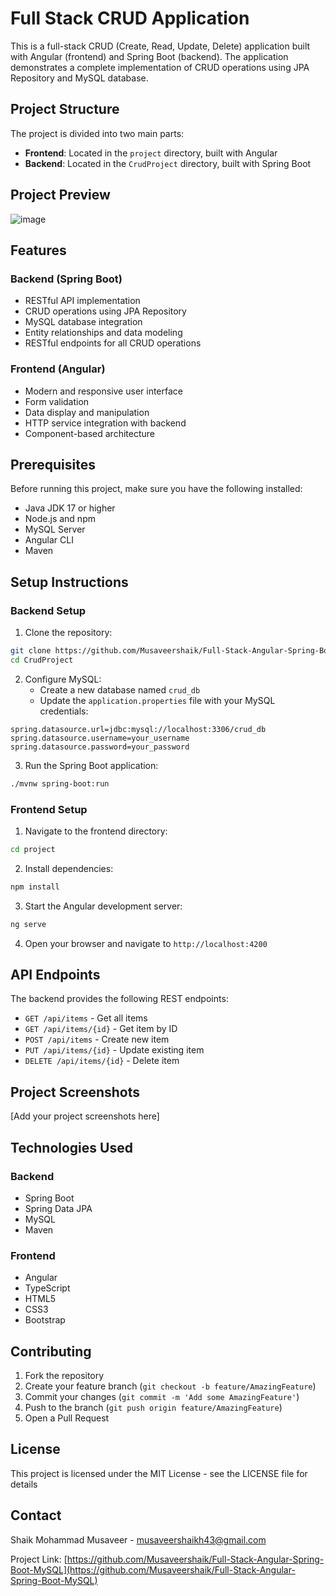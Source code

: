 # Full Stack CRUD Application

This is a full-stack CRUD (Create, Read, Update, Delete) application built with Angular (frontend) and Spring Boot (backend). The application demonstrates a complete implementation of CRUD operations using JPA Repository and MySQL database.

## Project Structure

The project is divided into two main parts:
- **Frontend**: Located in the `project` directory, built with Angular
- **Backend**: Located in the `CrudProject` directory, built with Spring Boot

## Project Preview

![image](https://github.com/user-attachments/assets/50036d51-c5c2-405f-8d71-2733ffea94ba)

## Features

### Backend (Spring Boot)
- RESTful API implementation
- CRUD operations using JPA Repository
- MySQL database integration
- Entity relationships and data modeling
- RESTful endpoints for all CRUD operations

### Frontend (Angular)
- Modern and responsive user interface
- Form validation
- Data display and manipulation
- HTTP service integration with backend
- Component-based architecture

## Prerequisites

Before running this project, make sure you have the following installed:
- Java JDK 17 or higher
- Node.js and npm
- MySQL Server
- Angular CLI
- Maven

## Setup Instructions

### Backend Setup

1. Clone the repository:
```bash
git clone https://github.com/Musaveershaik/Full-Stack-Angular-Spring-Boot-MySQL
cd CrudProject
```

2. Configure MySQL:
   - Create a new database named `crud_db`
   - Update the `application.properties` file with your MySQL credentials:
```properties
spring.datasource.url=jdbc:mysql://localhost:3306/crud_db
spring.datasource.username=your_username
spring.datasource.password=your_password
```

3. Run the Spring Boot application:
```bash
./mvnw spring-boot:run
```

### Frontend Setup

1. Navigate to the frontend directory:
```bash
cd project
```

2. Install dependencies:
```bash
npm install
```

3. Start the Angular development server:
```bash
ng serve
```

4. Open your browser and navigate to `http://localhost:4200`

## API Endpoints

The backend provides the following REST endpoints:

- `GET /api/items` - Get all items
- `GET /api/items/{id}` - Get item by ID
- `POST /api/items` - Create new item
- `PUT /api/items/{id}` - Update existing item
- `DELETE /api/items/{id}` - Delete item

## Project Screenshots

[Add your project screenshots here]

## Technologies Used

### Backend
- Spring Boot
- Spring Data JPA
- MySQL
- Maven

### Frontend
- Angular
- TypeScript
- HTML5
- CSS3
- Bootstrap

## Contributing

1. Fork the repository
2. Create your feature branch (`git checkout -b feature/AmazingFeature`)
3. Commit your changes (`git commit -m 'Add some AmazingFeature'`)
4. Push to the branch (`git push origin feature/AmazingFeature`)
5. Open a Pull Request

## License

This project is licensed under the MIT License - see the LICENSE file for details

## Contact

Shaik Mohammad Musaveer - musaveershaikh43@gmail.com

Project Link: [https://github.com/Musaveershaik/Full-Stack-Angular-Spring-Boot-MySQL](https://github.com/Musaveershaik/Full-Stack-Angular-Spring-Boot-MySQL) 
